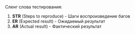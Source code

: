 Сленг слова тестирования:
1. **STR** (Steps to reproduce) - Шаги воспроизведение багов
2. **ER** (Expected result) - Ожидаемый результат
3. **AR** (Actual result) - Фактический результат